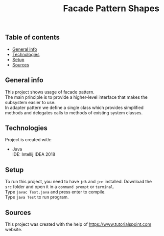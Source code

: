 <h1 align="right">Facade Pattern Shapes</h1><br>

## Table of contents
* [General info](#general-info)
* [Technologies](#technologies)
* [Setup](#setup)
* [Sources](#sources)

## General info
This project shows usage of facade pattern.  
The main principle is to provide a higher-level interface that makes the subsystem easier to use.  
In adapter pattern we define a single class which provides simplified methods and delegates calls to methods of existing system classes.

## Technologies
Project is created with:
* Java  
IDE: Intellij IDEA 2018

## Setup
To run this project, you need to have `jdk` and `jre` installed.
Download the `src` folder and open it in a `command prompt` or `terminal`.  
Type `javac Test.java` and press enter to compile.  
Type `java Test` to run program.

## Sources
This project was created with the help of <a href="https://www.tutorialspoint.com">https://www.tutorialspoint.com</a> website.
